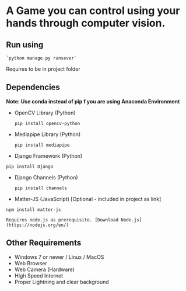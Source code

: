 # A Game you can control using your hands through computer vision.

## Run using
    `python manage.py runsever`

Requires to be in project folder

## Dependencies
**Note: Use conda instead of pip f you are using Anaconda Environment**
 - OpenCV Library (Python)
 
     `pip install opencv-python`
- Mediapipe Library (Python)

    `pip install mediapipe` 
- Django Framework (Python)


`pip install Django`
- Django Channels (Python)

    `pip install channels`
- Matter-JS (JavaScript) [Optional - included in project as link]

`npm install matter-js`

    Requires node.js as prerequisite. [Download Node.js](https://nodejs.org/en/)

## Other Requirements

- Windows 7 or newer / Linux / MacOS
- Web Browser
- Web Camera (Hardware)
- High Speed Internet
- Proper Lightning and clear background



